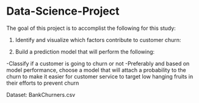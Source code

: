 # Data-Science-Project

The goal of this project is to accomplist the following for this study:

1. Identify and visualize which factors contribute to customer churn:

2. Build a prediction model that will perform the following:

-Classify if a customer is going to churn or not
-Preferably and based on model performance, choose a model that will attach a probability to the churn to make it easier for customer service to target low   hanging fruits in their efforts to prevent churn


Dataset: BankChurners.csv
